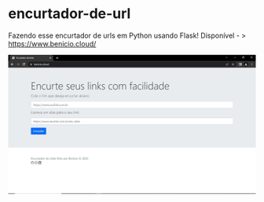 # encurtador-de-url
Fazendo esse encurtador de urls em Python usando Flask!
Disponível - > <a href="https://www.benicio.cloud/" target="_blank">https://www.benicio.cloud/</a>

<img
src="https://github.com/gustavodias24/encurtador-de-url/blob/main/screenshort.jpeg"
alt="Imagem da aplicação">


